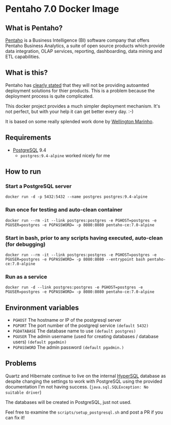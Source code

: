 # Pentaho 7.0 Docker Image

## What is Pentaho?
[Pentaho](http://www.pentaho.com/) is a Business Intelligence (BI) software company that offers Pentaho Business Analytics, a suite of open source products which provide data integration, OLAP services, reporting, dashboarding, data mining and ETL capabilities.

## What is this?
Pentaho has [clearly stated](https://support.pentaho.com/hc/en-us/articles/210384343-Automated-deployment-solutions-Docker-Puppet-Chef-etc-) that they will not be providing autoamted deployment solutions for thier products.
This is a problem because the deployment process is quite complicated.

This docker project provides a much simpler deployment mechanism. It's not perfect, but with your help it can get better every day. :-)

It is based on some really splended work done by [Wellington Marinho](https://github.com/wmarinho/docker-pentaho).

## Requirements
- [PostgreSQL](https://www.postgresql.org/) 9.4
  - `postgres:9.4-alpine` worked nicely for me

## How to run
### Start a PostgreSQL server
```
docker run -d -p 5432:5432 --name postgres postgres:9.4-alpine
```

### Run once for testing and auto-clean container
```
docker run --rm -it --link postgres:postgres -e PGHOST=postgres -e PGUSER=postgres -e PGPASSWORD= -p 8080:8080 pentaho-ce:7.0-alpine
```

### Start in bash, prior to any scripts having executed, auto-clean (for debugging)
```
docker run --rm -it --link postgres:postgres -e PGHOST=postgres -e PGUSER=postgres -e PGPASSWORD= -p 8080:8080 --entrypoint bash pentaho-ce:7.0-alpine
```

### Run as a service
```
docker run -d --link postgres:postgres -e PGHOST=postgres -e PGUSER=postgres -e PGPASSWORD= -p 8080:8080 pentaho-ce:7.0-alpine
```

## Environment variables
- `PGHOST` The hostname or IP of the postgresql server
- `PGPORT` The port number of the postgreql service `(default 5432)`
- `PGDATABASE` The database name to use `(default postgres)`
- `PGUSER` The admin username (used for creating databases / database users) `(default pgadmin)`
- `PGPASSWORD` The admin password `(default pgadmin.)`

## Problems
Quartz and Hibernate continue to live on the internal [HyperSQL](http://hsqldb.org/) database as despite changing the settings to work with PostgreSQL using the provided documentation I'm not having success.
(`java.sql.SQLException: No suitable driver`)

The databases will be created in PostgreSQL, just not used.

Feel free to examine the `scripts/setup_postgresql.sh` and post a PR if you can fix it!
